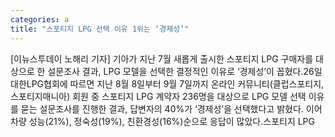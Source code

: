 ```yaml
---
categories: a
title: "스포티지 LPG 선택 이유 1위는 ‘경제성’"
---
```

[이뉴스투데이 노해리 기자] 기아가 지난 7월 새롭게 출시한 스포티지 LPG 구매자를 대상으로 한 설문조사 결과, LPG 모델을 선택한 결정적인 이유로 ‘경제성’이 꼽혔다.26일 대한LPG협회에 따르면 지난 8월 8일부터 9월 7일까지 온라인 커뮤니티(클럽스포티지, 스포티지매니아) 회원 중 스포티지 LPG 계약자 236명을 대상으로 LPG 모델 선택 이유를 묻는 설문조사를 진행한 결과, 답변자의 40%가 ‘경제성’을 선택했다고 밝혔다. 이어 차량 성능(21%), 정숙성(19%), 친환경성(16%)순으로 응답이 많았다.스포티지 LPG